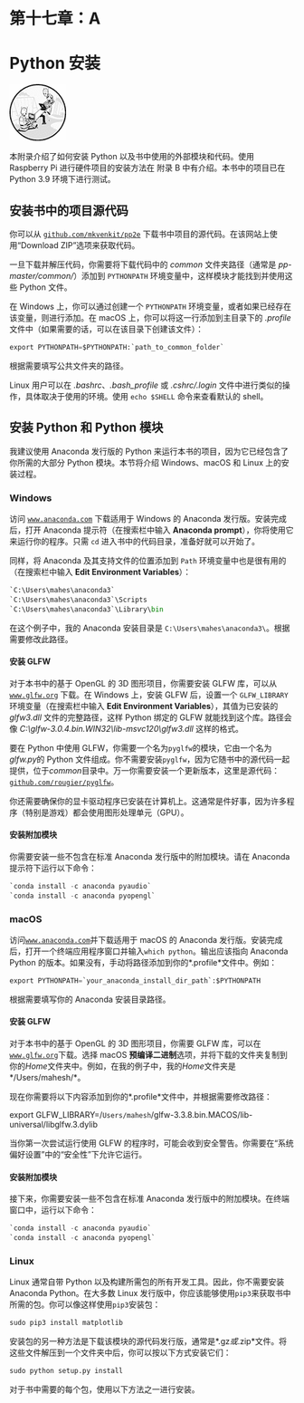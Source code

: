 # 第十七章：A

# Python 安装

![](img/nsp-venkitachalam503045-circle-image.jpg)

本附录介绍了如何安装 Python 以及书中使用的外部模块和代码。使用 Raspberry Pi 进行硬件项目的安装方法在 附录 B 中有介绍。本书中的项目已在 Python 3.9 环境下进行测试。

## 安装书中的项目源代码

你可以从 [`github.com/mkvenkit/pp2e`](https://github.com/mkvenkit/pp2e) 下载书中项目的源代码。在该网站上使用“Download ZIP”选项来获取代码。

一旦下载并解压代码，你需要将下载代码中的 *common* 文件夹路径（通常是 *pp-master/common/*）添加到 `PYTHONPATH` 环境变量中，这样模块才能找到并使用这些 Python 文件。

在 Windows 上，你可以通过创建一个 `PYTHONPATH` 环境变量，或者如果已经存在该变量，则进行添加。在 macOS 上，你可以将这一行添加到主目录下的 *.profile* 文件中（如果需要的话，可以在该目录下创建该文件）：

```py
export PYTHONPATH=$PYTHONPATH:`path_to_common_folder`

```

根据需要填写公共文件夹的路径。

Linux 用户可以在 *.bashrc*、*.bash_profile* 或 *.cshrc/.login* 文件中进行类似的操作，具体取决于使用的环境。使用 `echo $SHELL` 命令来查看默认的 shell。

## 安装 Python 和 Python 模块

我建议使用 Anaconda 发行版的 Python 来运行本书的项目，因为它已经包含了你所需的大部分 Python 模块。本节将介绍 Windows、macOS 和 Linux 上的安装过程。

### Windows

访问 [`www.anaconda.com`](https://www.anaconda.com) 下载适用于 Windows 的 Anaconda 发行版。安装完成后，打开 Anaconda 提示符（在搜索栏中输入 **Anaconda prompt**），你将使用它来运行你的程序。只需 `cd` 进入书中的代码目录，准备好就可以开始了。

同样，将 Anaconda 及其支持文件的位置添加到 `Path` 环境变量中也是很有用的（在搜索栏中输入 **Edit Environment Variables**）：

```py
`C:\Users\mahes\anaconda3`
`C:\Users\mahes\anaconda3`\Scripts
`C:\Users\mahes\anaconda3`\Library\bin

```

在这个例子中，我的 Anaconda 安装目录是 `C:\Users\mahes\anaconda3\`。根据需要修改此路径。

#### 安装 GLFW

对于本书中的基于 OpenGL 的 3D 图形项目，你需要安装 GLFW 库，可以从 [`www.glfw.org`](http://www.glfw.org) 下载。在 Windows 上，安装 GLFW 后，设置一个 `GLFW_LIBRARY` 环境变量（在搜索栏中输入 **Edit Environment Variables**），其值为已安装的 *glfw3.dll* 文件的完整路径，这样 Python 绑定的 GLFW 就能找到这个库。路径会像 *C:\glfw-3.0.4.bin.WIN32\lib-msvc120\glfw3.dll* 这样的格式。

要在 Python 中使用 GLFW，你需要一个名为`pyglfw`的模块，它由一个名为*glfw.py*的 Python 文件组成。你不需要安装`pyglfw`，因为它随书中的源代码一起提供，位于*common*目录中。万一你需要安装一个更新版本，这里是源代码：[`github.com/rougier/pyglfw`](https://github.com/rougier/pyglfw)。

你还需要确保你的显卡驱动程序已安装在计算机上。这通常是件好事，因为许多程序（特别是游戏）都会使用图形处理单元（GPU）。

#### 安装附加模块

你需要安装一些不包含在标准 Anaconda 发行版中的附加模块。请在 Anaconda 提示符下运行以下命令：

```py
`conda install -c anaconda pyaudio`
`conda install -c anaconda pyopengl`

```

### macOS

访问[`www.anaconda.com`](https://www.anaconda.com)并下载适用于 macOS 的 Anaconda 发行版。安装完成后，打开一个终端应用程序窗口并输入`which python`。输出应该指向 Anaconda Python 的版本。如果没有，手动将路径添加到你的*.profile*文件中。例如：

```py
export PYTHONPATH=`your_anaconda_install_dir_path`:$PYTHONPATH

```

根据需要填写你的 Anaconda 安装目录路径。

#### 安装 GLFW

对于本书中的基于 OpenGL 的 3D 图形项目，你需要 GLFW 库，可以在[`www.glfw.org`](http://www.glfw.org)下载。选择 macOS **预编译二进制**选项，并将下载的文件夹复制到你的*Home*文件夹中。例如，在我的例子中，我的*Home*文件夹是*/Users/mahesh/*。

现在你需要将以下内容添加到你的*.profile*文件中，并根据需要修改路径：

export GLFW_LIBRARY=/`Users/mahesh`/glfw-3.3.8.bin.MACOS/lib-universal/libglfw.3.dylib

当你第一次尝试运行使用 GLFW 的程序时，可能会收到安全警告。你需要在“系统偏好设置”中的“安全性”下允许它运行。

#### 安装附加模块

接下来，你需要安装一些不包含在标准 Anaconda 发行版中的附加模块。在终端窗口中，运行以下命令：

```py
`conda install -c anaconda pyaudio`
`conda install -c anaconda pyopengl`

```

### Linux

Linux 通常自带 Python 以及构建所需包的所有开发工具。因此，你不需要安装 Anaconda Python。在大多数 Linux 发行版中，你应该能够使用`pip3`来获取书中所需的包。你可以像这样使用`pip3`安装包：

```py
sudo pip3 install matplotlib

```

安装包的另一种方法是下载该模块的源代码发行版，通常是*.gz*或*.zip*文件。将这些文件解压到一个文件夹中后，你可以按以下方式安装它们：

```py
sudo python setup.py install

```

对于书中需要的每个包，使用以下方法之一进行安装。
